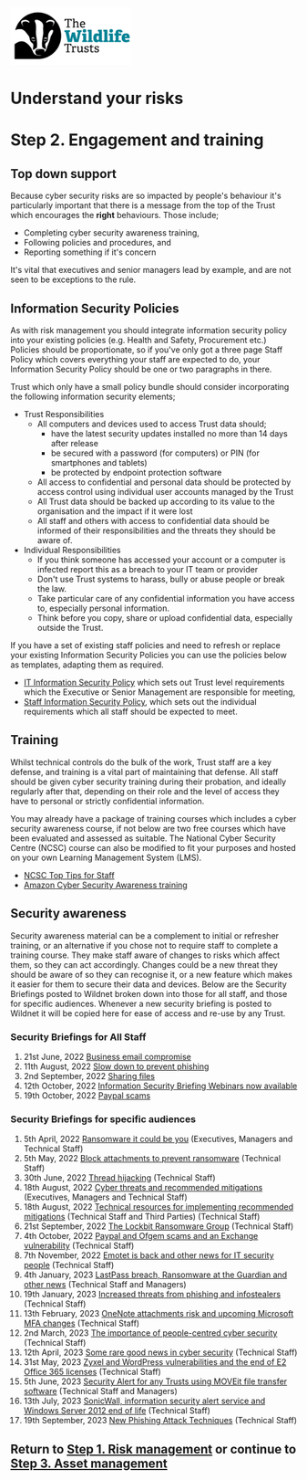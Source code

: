 <img src="/Levels/twt-logo.png" height="100">

# Understand your risks
# Step 2. Engagement and training

## Top down support
Because cyber security risks are so impacted by people's behaviour it's particularly important that there is a message from the top of the Trust which encourages the **right**  behaviours.  Those include;
- Completing cyber security awareness training, 
- Following policies and procedures, and 
- Reporting something if it's concern

It's vital that executives and senior managers lead by example, and are not seen to be exceptions to the rule.

## Information Security Policies
As with risk management you should integrate information security policy into your existing policies (e.g. Health and Safety, Procurement etc.)  Policies should be proportionate, so if you've only got a three page Staff Policy which covers everything your staff are expected to do, your Information Security Policy should be one or two paragraphs in there.  

Trust which only have a small policy bundle should consider incorporating the following information security elements;
- Trust Responsibilities
  - All computers and devices used to access Trust data should;
    - have the latest security updates installed no more than 14 days after release
    - be secured with a password (for computers) or PIN (for smartphones and tablets)
    - be protected by endpoint protection software
  - All access to confidential and personal data should be protected by access control using individual user accounts managed by the Trust
  - All Trust data should be backed up according to its value to the organisation and the impact if it were lost
  - All staff and others with access to confidential data should be informed of their responsibilities and the threats they should be aware of.
- Individual Responsibilities
  - If you think someone has accessed your account or a computer is infected report this as a breach to your IT team or provider
  - Don't use Trust systems to harass, bully or abuse people or break the law.
  - Take particular care of any confidential information you have access to, especially personal information.
  - Think before you copy, share or upload confidential data, especially outside the Trust.

If you have a set of existing staff policies and need to refresh or replace your existing Information Security Policies you can use the policies below as templates, adapting them as required.  
- [IT Information Security Policy](./it-information-security-policy.md) which sets out Trust level requirements which the Executive or Senior Management are responsible for meeting,
- [Staff Information Security Policy](./staff-information-security-policy.md), which sets out the individual requirements which all staff should be expected to meet.

## Training
Whilst technical controls do the bulk of the work, Trust staff are a key defense, and training is a vital part of maintaining that defense.
All staff should be given cyber security training during their probation, and ideally regularly after that, depending on their role and the level of access they have to personal or strictly confidential information.

You may already have a package of training courses which includes a cyber security awareness course, if not below are two free courses which have been evaluated and assessed as suitable.  The National Cyber Security Centre (NCSC) course can also be modified to fit your purposes and hosted on your own Learning Management System (LMS).

- [NCSC Top Tips for Staff](https://www.ncsc.gov.uk/training/v4/Top+tips/Web+package/content/index.html#/)
- [Amazon Cyber Security Awareness training](https://learnsecurity.amazon.com/en/index.html)

## Security awareness
Security awareness material can be a complement to initial or refresher training, or an alternative if you chose not to require staff to complete a training course.  They make staff aware of changes to risks which affect them, so they can act accordingly.  Changes could be a new threat they should be aware of so they can recognise it, or a new feature which makes it easier for them to secure their data and devices.  Below are the Security Briefings posted to Wildnet broken down into those for all staff, and those for specific audiences. Whenever a new security briefing is posted to Wildnet it will be copied here for ease of access and re-use by any Trust.

### Security Briefings for All Staff
1. 21st June, 2022 [Business email compromise](./awareness/business-email-compromise.md)
2. 11th August, 2022 [Slow down to prevent phishing](./awareness/slow-down-to-prevent-phishing.md)
3. 2nd September, 2022 [Sharing files](./awareness/sharing-files.md)
4. 12th October, 2022 [Information Security Briefing Webinars now available](./awareness/information-security-briefing-webinars-now-available.md)
5. 19th October, 2022 [Paypal scams](./awareness/paypal-scams.md)

### Security Briefings for specific audiences
1. 5th April, 2022 [Ransomware it could be you](./awareness/ransomware-it-could-be-you.md) (Executives, Managers and Technical Staff)
2. 5th May, 2022 [Block attachments to prevent ransomware](./awareness/block-attachments-to-prevent-ransomware-infection.md) (Technical Staff)
3. 30th June, 2022 [Thread hijacking](./awareness/thread-hijacking.md) (Technical Staff)
4. 18th August, 2022 [Cyber threats and recommended mitigations](./awareness/cyber-threats-and-recommended-mitigations.md) (Executives, Managers and Technical Staff) 
5. 18th August, 2022 [Technical resources for implementing recommended mitigations](./awareness/technical-resources-for-implementing-recommended-mitigations.md) (Technical Staff and Third Parties) (Technical Staff)
6. 21st September, 2022 [The Lockbit Ransomware Group](./awareness/the-lockbit-ransomware-group.md) (Technical Staff)
7. 4th October, 2022 [Paypal and Ofgem scams and an Exchange vulnerability](./awareness/paypal-and-ofgem-scams-and-an-exchange-vulnerability.md) (Technical Staff)
8. 7th November, 2022 [Emotet is back and other news for IT security people](./awareness/emotet-is-back-and-other-news-for-it-security-people.md) (Technical Staff)
9. 4th January, 2023 [LastPass breach, Ransomware at the Guardian and other news](./awareness/lastpass-breach-ransomware-at-the-guardian-and-other-news.md) (Technical Staff and Managers)
10. 19th January, 2023 [Increased threats from phishing and infostealers](./awareness/increased-threats-from-phishing-and-infostealers.md) (Technical Staff)
11. 13th February, 2023 [OneNote attachments risk and upcoming Microsoft MFA changes](./awareness/onenote-attachments-risk-and-upcoming-microsoft-mfa-changes.md) (Technical Staff)
12. 2nd March, 2023 [The importance of people-centred cyber security](./awareness/the-importance-of-people-centred-cyber-security.md) (Technical Staff)
13. 12th April, 2023 [Some rare good news in cyber security](./awareness/some-rare-good-news-in-cyber-security.md) (Technical Staff)
14. 31st May, 2023 [Zyxel and WordPress vulnerabilities and the end of E2 Office 365 licenses](./awareness/zyxel-and-wordpress-vulnerabilities-and-the-end-of-e2-office-365-licenses.md) (Technical Staff)
15. 5th June, 2023 [Security Alert for any Trusts using MOVEit file transfer software](./awareness/security-alert-for-any-trusts-using-moveit-file-transfer-software.md) (Technical Staff and Managers)
16. 13th July, 2023 [SonicWall, information security alert service and Windows Server 2012 end of life](./awareness/sonicwall-information-security-alert-service-and-windows-server-2012-end-of-life.md) (Technical Staff)
17. 19th September, 2023 [New Phishing Attack Techniques](./awareness/new-phishing-attack-techniques.md) (Technical Staff)

## Return to [Step 1. Risk management](./Step-01-Risk-Management.md) or continue to [Step 3. Asset management](./Step-03-Asset-Management.md)